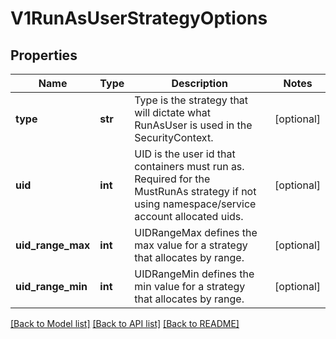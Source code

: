 # V1RunAsUserStrategyOptions

## Properties
Name | Type | Description | Notes
------------ | ------------- | ------------- | -------------
**type** | **str** | Type is the strategy that will dictate what RunAsUser is used in the SecurityContext. | [optional] 
**uid** | **int** | UID is the user id that containers must run as.  Required for the MustRunAs strategy if not using namespace/service account allocated uids. | [optional] 
**uid_range_max** | **int** | UIDRangeMax defines the max value for a strategy that allocates by range. | [optional] 
**uid_range_min** | **int** | UIDRangeMin defines the min value for a strategy that allocates by range. | [optional] 

[[Back to Model list]](../README.md#documentation-for-models) [[Back to API list]](../README.md#documentation-for-api-endpoints) [[Back to README]](../README.md)


